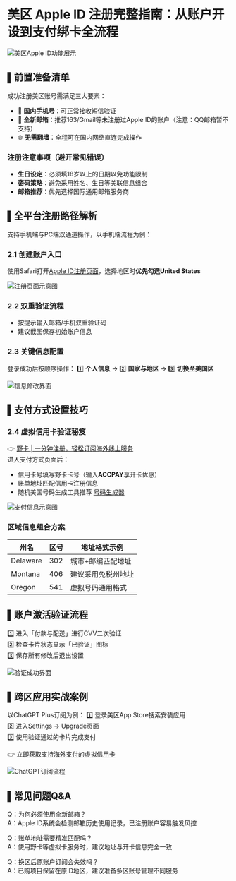 # 美区 Apple ID 注册完整指南：从账户开设到支付绑卡全流程

![美区Apple ID功能展示](https://bbtdd.com/wp-content/uploads/img/42050067789.webp)

## ▌前置准备清单
成功注册美区账号需满足三大要素：
- 📱 **国内手机号**：可正常接收短信验证
- 📧 **全新邮箱**：推荐163/Gmail等未注册过Apple ID的账户（注意：QQ邮箱暂不支持）
- 🌐 **无需翻墙**：全程可在国内网络直连完成操作

### 注册注意事项（避开常见错误）
- **生日设定**：必须填18岁以上的日期以免功能限制
- **密码策略**：避免采用姓名、生日等关联信息组合
- **邮箱推荐**：优先选择国际通用邮箱服务商

## ▌全平台注册路径解析
支持手机端与PC端双通道操作，以手机端流程为例：

### 2.1 创建账户入口
使用Safari打开[Apple ID注册页面](https://appleid.apple.com/account)，选择地区时**优先勾选United States**

![注册页面示意图](https://bbtdd.com/wp-content/uploads/img/6925979625795936.webp)

### 2.2 双重验证流程
- 按提示输入邮箱/手机双重验证码
- 建议截图保存初始账户信息

### 2.3 关键信息配置
登录成功后按顺序操作：
1️⃣ **个人信息** → 2️⃣ **国家与地区** → 3️⃣ **切换至美国区**

![信息修改界面](https://bbtdd.com/wp-content/uploads/img/4154228169.webp)

## ▌支付方式设置技巧
### 2.4 虚拟信用卡验证秘笈
👉 [野卡 | 一分钟注册，轻松订阅海外线上服务](https://bbtdd.com/yeka)  
进入支付方式页面后：
- 信用卡号填写野卡卡号（输入**ACCPAY**享开卡优惠）
- 账单地址匹配信用卡注册信息
- 随机美国号码生成工具推荐 [号码生成器](https://bbtdd.com/yeka)

![支付信息示意图](https://bbtdd.com/wp-content/uploads/img/97446505116.webp)

### 区域信息组合方案
| 州名         | 区号 | 地址格式示例       |
|--------------|------|--------------------|
| Delaware     | 302  | 城市+邮编匹配地址  |
| Montana      | 406  | 建议采用免税州地址 |
| Oregon       | 541  | 虚拟号码通用格式   |

## ▌账户激活验证流程
1️⃣ 进入「付款与配送」进行CVV二次验证  
2️⃣ 检查卡片状态显示「已验证」图标  
3️⃣ 保存所有修改后退出设置

![验证成功界面](https://bbtdd.com/wp-content/uploads/img/2052252480686.webp)

## ▌跨区应用实战案例
以ChatGPT Plus订阅为例：
1️⃣ 登录美区App Store搜索安装应用  
2️⃣ 进入Settings → Upgrade页面  
3️⃣ 使用验证通过的卡片完成支付

👉 [立即获取支持海外支付的虚拟信用卡](https://bbtdd.com/yeka)

![ChatGPT订阅流程](https://bbtdd.com/wp-content/uploads/img/94585747287.webp)

## ▌常见问题Q&A
Q：为何必须使用全新邮箱？  
A：Apple ID系统会检测邮箱历史使用记录，已注册账户容易触发风控

Q：账单地址需要精准匹配吗？  
A：使用野卡等虚拟卡服务时，建议地址与开卡信息完全一致

Q：换区后原账户订阅会失效吗？  
A：已购项目保留在原ID地区，建议准备多区账号管理不同服务